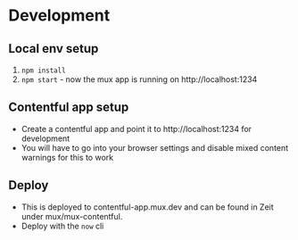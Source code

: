 
# Development

## Local env setup

1. `npm install`
1. `npm start` - now the mux app is running on http://localhost:1234

## Contentful app setup

* Create a contentful app and point it to http://localhost:1234 for development
* You will have to go into your browser settings and disable mixed content warnings for this to work

## Deploy

* This is deployed to contentful-app.mux.dev and can be found in Zeit under mux/mux-contentful.
* Deploy with the `now` cli

